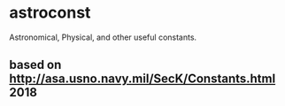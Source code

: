 # astroconst
Astronomical, Physical, and other useful constants.

## based on http://asa.usno.navy.mil/SecK/Constants.html 2018
